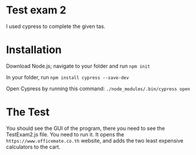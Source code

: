 # Test exam 2

I used cypress to complete the given tas.

# Installation

Download Node.js; navigate to your folder and run ```npm init```

In your folder, run ```npm install cypress --save-dev```

Open Cypress by running this command: ```./node_modules/.bin/cypress open```

# The Test

You should see the GUI of the program, there you need to see the TestExam2.js file. You need to run it. It opens the ```https://www.officemate.co.th``` website, and adds the two least expensive calculators to the cart.